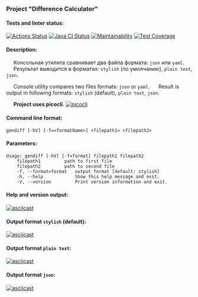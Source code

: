 ### Project "Difference Calculator"

#### Tests and linter status:
[![Actions Status](https://github.com/michael-nmg/java-project-71/workflows/hexlet-check/badge.svg)](https://github.com/michael-nmg/java-project-71/actions) [![Java CI Status](https://github.com/michael-nmg/java-project-71/workflows/Java%20CI/badge.svg)](https://github.com/michael-nmg/java-project-71/actions) [![Maintainability](https://api.codeclimate.com/v1/badges/6b5d65eec3cfa02647aa/maintainability)](https://codeclimate.com/github/michael-nmg/java-project-71/maintainability) [![Test Coverage](https://api.codeclimate.com/v1/badges/6b5d65eec3cfa02647aa/test_coverage)](https://codeclimate.com/github/michael-nmg/java-project-71/test_coverage)

#### Description:

&nbsp;&nbsp;&nbsp;&nbsp;&nbsp;Консольная утилита сравнивает два файла формата: `json` или `yaml`.
&nbsp;&nbsp;&nbsp;&nbsp;&nbsp;Результат выводится в форматах: `stylish` (по умолчанию), `plain text`, `json`.

&nbsp;&nbsp;&nbsp;&nbsp;&nbsp;Console utility compares two files formats: `json` or `yaml`.
&nbsp;&nbsp;&nbsp;&nbsp;&nbsp;Result is output in following formats: `stylish` (default), `plain text`, `json`.


&nbsp;&nbsp;&nbsp;&nbsp;&nbsp;**Project uses picocli**. [![picocli](https://img.shields.io/badge/picocli-4.7.5-green.svg)](https://github.com/remkop/picocli)

#### Command line format:

```
gendiff [-hV] [-f=<formatName>] <filepath1> <filepath2>
```

#### Parameters:

```
Usage: gendiff [-hV] [-f=format] filepath1 filepath2
    filepath1         path to first file
    filepath2         path to second file
    -f, --format=format   output format [default: stylish]
    -h, --help            Show this help message and exit.
    -V, --version         Print version information and exit.
```

#### Help and version output:
[![asciicast](https://asciinema.org/a/4t1WXWcNwKb0wJl7FqcFnCCq2.svg)](https://asciinema.org/a/4t1WXWcNwKb0wJl7FqcFnCCq2)

#### Output format `stylish` (default):
[![asciicast](https://asciinema.org/a/e7jrjY623brcKJ0CTaJrAHRPF.svg)](https://asciinema.org/a/e7jrjY623brcKJ0CTaJrAHRPF)

#### Output format `plain text`:
[![asciicast](https://asciinema.org/a/k9ZVVtl2wMPNDjDtMiU3H1mlI.svg)](https://asciinema.org/a/k9ZVVtl2wMPNDjDtMiU3H1mlI)

#### Output format `json`:
[![asciicast](https://asciinema.org/a/nSEgduBnqmlAQUt2uGBUK4QGo.svg)](https://asciinema.org/a/nSEgduBnqmlAQUt2uGBUK4QGo)

